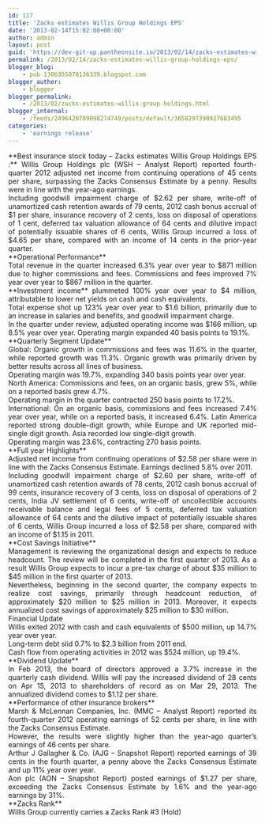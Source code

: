 ```yaml
---
id: 117
title: 'Zacks estimates Willis Group Holdings EPS'
date: '2013-02-14T15:02:00+00:00'
author: admin
layout: post
guid: 'https://dev-git-up.pantheonsite.io/2013/02/14/zacks-estimates-willis-group-holdings-eps/'
permalink: /2013/02/14/zacks-estimates-willis-group-holdings-eps/
blogger_blog:
    - pub-1306355070136339.blogspot.com
blogger_author:
    - blogger
blogger_permalink:
    - /2013/02/zacks-estimates-willis-group-holdings.html
blogger_internal:
    - /feeds/2496420709098274749/posts/default/3658297390927683495
categories:
    - 'earnings release'
---
```


<div style="text-align: justify;">**Best insurance stock today – Zacks estimates Willis Group Holdings EPS :** Willis Group Holdings plc (WSH – Analyst Report) reported fourth-quarter 2012 adjusted net income from continuing operations of 45 cents per share, surpassing the Zacks Consensus Estimate by a penny. Results were in line with the year-ago earnings.</div><a name="more"></a>

<div style="text-align: justify;"></div><div style="text-align: justify;">Including goodwill impairment charge of $2.62 per share, write-off of unamortized cash retention awards of 79 cents, 2012 cash bonus accrual of $1 per share, insurance recovery of 2 cents, loss on disposal of operations of 1 cent, deferred tax valuation allowance of 64 cents and dilutive impact of potentially issuable shares of 6 cents, Willis Group incurred a loss of $4.65 per share, compared with an income of 14 cents in the prior-year quarter.</div><div style="text-align: justify;"> **Operational Performance**</div><div style="text-align: justify;"></div><div style="text-align: justify;">Total revenue in the quarter increased 6.3% year over year to $871 million due to higher commissions and fees. Commissions and fees improved 7% year over year to $867 million in the quarter.</div><div style="text-align: justify;"> **Investment income** plummeted 100% year over year to $4 million, attributable to lower net yields on cash and cash equivalents.</div><div style="text-align: justify;"></div><div style="text-align: justify;">Total expense shot up 123% year over year to $1.6 billion, primarily due to an increase in salaries and benefits, and goodwill impairment charge.</div><div style="text-align: justify;"></div><div style="text-align: justify;">In the quarter under review, adjusted operating income was $166 million, up 8.5% year over year. Operating margin expanded 40 basis points to 19.1%.</div><div style="text-align: justify;"></div><div style="text-align: justify;">**Quarterly Segment Update**</div><div style="text-align: justify;"></div><div style="text-align: justify;">Global: Organic growth in commissions and fees was 11.6% in the quarter, while reported growth was 11.3%. Organic growth was primarily driven by better results across all lines of business.</div><div style="text-align: justify;"></div><div style="text-align: justify;">Operating margin was 19.7%, expanding 340 basis points year over year.</div><div style="text-align: justify;"></div><div style="text-align: justify;">North America: Commissions and fees, on an organic basis, grew 5%, while on a reported basis grew 4.7%.</div><div style="text-align: justify;"></div><div style="text-align: justify;">Operating margin in the quarter contracted 250 basis points to 17.2%.</div><div style="text-align: justify;"></div><div style="text-align: justify;">International: On an organic basis, commissions and fees increased 7.4% year over year, while on a reported basis, it increased 6.4%. Latin America reported strong double-digit growth, while Europe and UK reported mid-single digit growth. Asia recorded low single-digit growth.</div><div style="text-align: justify;"></div><div style="text-align: justify;">Operating margin was 23.6%, contracting 270 basis points.</div><div style="text-align: justify;"> **Full year Highlights**</div><div style="text-align: justify;"></div><div style="text-align: justify;">Adjusted net income from continuing operations of $2.58 per share were in line with the Zacks Consensus Estimate. Earnings declined 5.8% over 2011.</div><div style="text-align: justify;"></div><div style="text-align: justify;">Including goodwill impairment charge of $2.60 per share, write-off of unamortized cash retention awards of 78 cents, 2012 cash bonus accrual of 99 cents, insurance recovery of 3 cents, loss on disposal of operations of 2 cents, India JV settlement of 6 cents, write-off of uncollectible accounts receivable balance and legal fees of 5 cents, deferred tax valuation allowance of 64 cents and the dilutive impact of potentially issuable shares of 6 cents, Willis Group incurred a loss of $2.58 per share, compared with an income of $1.15 in 2011.</div><div style="text-align: justify;"></div><div style="text-align: justify;">**Cost Savings Initiative**</div><div style="text-align: justify;"></div><div style="text-align: justify;">Management is reviewing the organizational design and expects to reduce headcount. The review will be completed in the first quarter of 2013. As a result Willis Group expects to incur a pre-tax charge of about $35 million to $45 million in the first quarter of 2013.</div><div style="text-align: justify;"></div><div style="text-align: justify;">Nevertheless, beginning in the second quarter, the company expects to realize cost savings, primarily through headcount reduction, of approximately $20 million to $25 million in 2013. Moreover, it expects annualized cost savings of approximately $25 million to $30 million.</div><div style="text-align: justify;"></div><div style="text-align: justify;">Financial Update</div><div style="text-align: justify;"></div><div style="text-align: justify;">Willis exited 2012 with cash and cash equivalents of $500 million, up 14.7% year over year.</div><div style="text-align: justify;"></div><div style="text-align: justify;">Long-term debt slid 0.7% to $2.3 billion from 2011 end.</div><div style="text-align: justify;"></div><div style="text-align: justify;">Cash flow from operating activities in 2012 was $524 million, up 19.4%.</div><div style="text-align: justify;"></div><div style="text-align: justify;">**Dividend Update**</div><div style="text-align: justify;"></div><div style="text-align: justify;">In Feb 2013, the board of directors approved a 3.7% increase in the quarterly cash dividend. Willis will pay the increased dividend of 28 cents on Apr 15, 2013 to shareholders of record as on Mar 29, 2013. The annualized dividend comes to $1.12 per share.</div><div style="text-align: justify;"></div><div style="text-align: justify;">**Performance of other insurance brokers**</div><div style="text-align: justify;"></div><div style="text-align: justify;">Marsh &amp; McLennan Companies, Inc. (MMC – Analyst Report) reported its fourth-quarter 2012 operating earnings of 52 cents per share, in line with the Zacks Consensus Estimate.</div><div style="text-align: justify;"></div><div style="text-align: justify;">However, the results were slightly higher than the year-ago quarter’s earnings of 46 cents per share.</div><div style="text-align: justify;"></div><div style="text-align: justify;">Arthur J Gallagher &amp; Co. (AJG – Snapshot Report) reported earnings of 39 cents in the fourth quarter, a penny above the Zacks Consensus Estimate and up 11% year over year.</div><div style="text-align: justify;"></div><div style="text-align: justify;">Aon plc (AON – Snapshot Report) posted earnings of $1.27 per share, exceeding the Zacks Consensus Estimate by 1.6% and the year-ago earnings by 31%.</div><div style="text-align: justify;"></div><div style="text-align: justify;">**Zacks Rank**</div><div style="text-align: justify;"></div><div style="text-align: justify;">Willis Group currently carries a Zacks Rank #3 (Hold)</div>